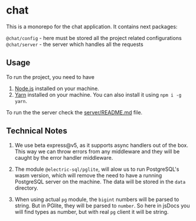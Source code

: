 # chat

This is a monorepo for the chat application. It contains next packages:

`@chat/config` - here must be stored all the project related configurations
`@chat/server` - the server which handles all the requests

## Usage
To run the project, you need to have
1. [Node.js](https://nodejs.org/en/) installed on your machine.
2. [Yarn](https://yarnpkg.com/) installed on your machine. You can also install it using `npm i -g yarn`.

To run the the server check the [server/README.md](./packages/server/README.md) file.


## Technical Notes

1. We use beta express@v5, as it supports async handlers out of the box. This way we can throw errors
from any middleware and they will be caught by the error handler middleware.

2. The module `@electric-sql/pglite`, will alow us to run PostgreSQL's wasm version, which will remove
the need to have a running PostgreSQL server on the machine. The data will be stored in the `data` directory.

3. When using actual `pg` module, the `bigint` numbers will be parsed to string. But in PGlite, they will be
parsed to `number`. So here in jsDocs you will find types as number, but with real `pg` client it will be string.
